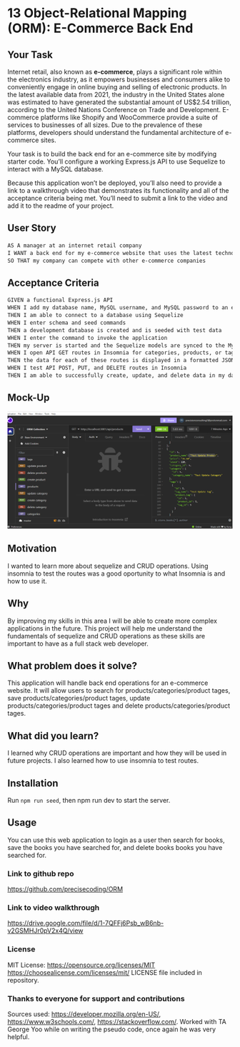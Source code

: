 # 13 Object-Relational Mapping (ORM): E-Commerce Back End

## Your Task

Internet retail, also known as **e-commerce**, plays a significant role within the electronics industry, as it empowers businesses and consumers alike to conveniently engage in online buying and selling of electronic products. In the latest available data from 2021, the industry in the United States alone was estimated to have generated the substantial amount of US$2.54 trillion, according to the United Nations Conference on Trade and Development. E-commerce platforms like Shopify and WooCommerce provide a suite of services to businesses of all sizes. Due to the prevalence of these platforms, developers should understand the fundamental architecture of e-commerce sites.

Your task is to build the back end for an e-commerce site by modifying starter code. You’ll configure a working Express.js API to use Sequelize to interact with a MySQL database.

Because this application won’t be deployed, you’ll also need to provide a link to a walkthrough video that demonstrates its functionality and all of the acceptance criteria being met. You’ll need to submit a link to the video and add it to the readme of your project.

## User Story

```md
AS A manager at an internet retail company
I WANT a back end for my e-commerce website that uses the latest technologies
SO THAT my company can compete with other e-commerce companies
```

## Acceptance Criteria

```md
GIVEN a functional Express.js API
WHEN I add my database name, MySQL username, and MySQL password to an environment variable file
THEN I am able to connect to a database using Sequelize
WHEN I enter schema and seed commands
THEN a development database is created and is seeded with test data
WHEN I enter the command to invoke the application
THEN my server is started and the Sequelize models are synced to the MySQL database
WHEN I open API GET routes in Insomnia for categories, products, or tags
THEN the data for each of these routes is displayed in a formatted JSON
WHEN I test API POST, PUT, and DELETE routes in Insomnia
THEN I am able to successfully create, update, and delete data in my database
```

## Mock-Up

![Screenshot of application.](./Assets/ecommercebackendroutes.png)

## Motivation

I wanted to learn more about sequelize and CRUD operations. Using insomnia to test the routes was a good oportunity to what Insomnia is and how to use it.

## Why

By improving my skills in this area I will be able to create more complex applications in the future. This project will help me understand the fundamentals of sequelize and CRUD operations as these skills are important to have as a full stack web developer.

## What problem does it solve?

This application will handle back end operations for an e-commerce website. It will allow users to search for products/categories/product tages, save products/categories/product tages, update products/categories/product tages and delete products/categories/product tages.

## What did you learn?

I learned why CRUD operations are important and how they will be used in future projects. I also learned how to use insomnia to test routes.

## Installation

Run `npm run seed`, then npm run dev to start the server.

## Usage

You can use this web application to login as a user then search for books, save the books you have searched for, and delete books books you have searched for.

### Link to github repo

<https://github.com/precisecoding/ORM>

### Link to video walkthrough

<https://drive.google.com/file/d/1-7QFFj6Psb_wB6nb-v2GSMHJr0pV2x4Q/view>

### License

MIT License:
<https://opensource.org/licenses/MIT>
<https://choosealicense.com/licenses/mit/>
LICENSE file included in repository.

### Thanks to everyone for support and contributions

Sources used: <https://developer.mozilla.org/en-US/>, <https://www.w3schools.com/>, <https://stackoverflow.com/>. Worked with TA George Yoo while on writing the pseudo code, once again he was very helpful.
